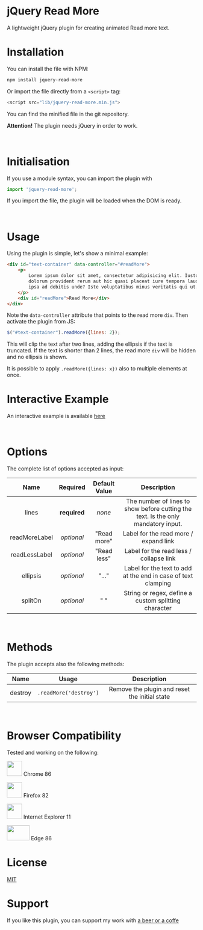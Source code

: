 # jQuery Read More

A lightweight jQuery plugin for creating animated Read more text.


# **Installation**

You can install the file with NPM:

```js
npm install jquery-read-more
```

Or import the file directly from a `<script>` tag:

```js
<script src="lib/jquery-read-more.min.js">
```

You can find the minified file in the git repository.

**Attention!** The plugin needs jQuery in order to work.

<br/>

# **Initialisation**

If you use a module syntax, you can import the plugin with

```js
import 'jquery-read-more';
```

If you import the file, the plugin will be loaded when the DOM is ready.

<br/>

# **Usage**

Using the plugin is simple, let's show a minimal example:

```html
<div id="text-container" data-controller="#readMore">
    <p>
        Lorem ipsum dolor sit amet, consectetur adipisicing elit. Iusto, optio,
        dolorum provident rerum aut hic quasi placeat iure tempora laudantium
        ipsa ad debitis unde? Iste voluptatibus minus veritatis qui ut.
    </p>
    <div id="readMore">Read More</div>
</div>
```

Note the `data-controller` attribute that points to the read more `div`. Then activate the plugin from JS:

```js
$("#text-container").readMore({lines: 2});
```

This will clip the text after two lines, adding the ellipsis if the text is truncated.
If the text is shorter than 2 lines, the read more `div` will be hidden and no ellipsis is shown.

It is possible to apply `.readMore({lines: x})` also to multiple elements at once.

# **Interactive Example**

An interactive example is available [here](https://github.com/AndreF010203/jQuery-Read-More)

<br/>

# **Options**

The complete list of options accepted as input:

| Name   |      Required      |  Default Value |  Description |
|:----------:|:-------------:|:------:|:------:|
| lines |   **required** | *none* | The number of lines to show before cutting the text. Is the only mandatory input. |
| readMoreLabel |    *optional*   |   "Read more" | Label for the read more / expand link  |
| readLessLabel | *optional* |    "Read less"  | Label for the read less / collapse link  |
| ellipsis | *optional* |    "..." | Label for the text to add at the end in case of text clamping |
| splitOn | *optional* |    " " | String or regex, define a custom splitting character |

<br/>

# **Methods**

The plugin accepts also the following methods:

| Name   | Usage |     Description      |
|:------:|:-----:|:--------------------:|
| destroy   | `.readMore('destroy')` |     Remove the plugin and reset the initial state      |

<br/>


# **Browser Compatibility**

Tested and working on the following:

<img src="https://upload.wikimedia.org/wikipedia/commons/thumb/a/a5/Google_Chrome_icon_%28September_2014%29.svg/768px-Google_Chrome_icon_%28September_2014%29.svg.png" width="40" height="40"> <span>Chrome 86</span>

<img src="https://upload.wikimedia.org/wikipedia/commons/thumb/a/a0/Firefox_logo%2C_2019.svg/815px-Firefox_logo%2C_2019.svg.png" width="40" height="40"> <span>Firefox 82</span>

<img src="https://upload.wikimedia.org/wikipedia/commons/thumb/1/18/Internet_Explorer_10%2B11_logo.svg/1200px-Internet_Explorer_10%2B11_logo.svg.png" width="40" height="40"> <span>Internet Explorer 11</span>

<img src="https://pic.clubic.com/v1/images/1755232/raw" width="60" height="40"> <span>Edge 86</span>


# **License**

[MIT](./LICENSE)

# **Support**

If you like this plugin, you can support my work with [a beer or a coffe](https://paypal.me/afacchini1)